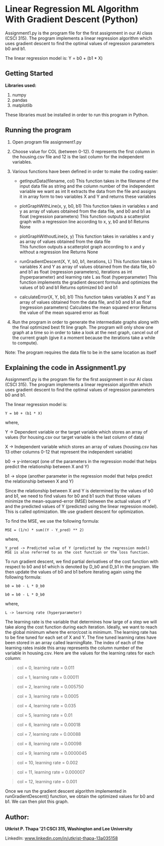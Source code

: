 # Linear Regression ML Algorithm With Gradient Descent (Python)

Assignment1.py is the program file for the first assignment in our AI class (CSCI 315). The program implements a linear regression algorithm which uses gradient descent to find the optimal values of regression parameters b0 and b1. 

The linear regression model is: 
	Y = b0 + (b1 * X)

## Getting Started 

**Libraries used:** 
1) numpy
2) pandas
3) matplotlib

These libraries must be installed in order to run this program in Python. 

## Running the program

1) Open program file assignment1.py
2) Choose value for COL (between 0-12). 0 represents the first column in the housing.csv file and 12 is the last column for the independent variables.
3) Various functions have been defined in order to make the coding easier: 

	- getInputData(filename, col) 
		This function takes in the filename of the input data file as string and the column number of the independent variable we want as int
		It extracts the data from the file and assigns it in array form to two variables X and Y and returns these variables
	
	- plotGraphWithLine(x, y, b0, b1)
		This function takes in variables x and y as array of values obtained from the data file, and b0 and b1 as float (regression parameters)
		This function outputs a scatterplot graph with a regression line according to x, y, b0 and b1
		Returns None
	
	- plotGraphWithoutLine(x, y)
		This function takes in variables x and y as array of values obtained from the data file		
		This function outputs a scatterplot graph according to x and y without a regression line 
		Returns None

	- runGradientDescent(X, Y, b0, b1, iterations, L)
		This function takes in variables X and Y as array of values obtained from the data file, b0 and b1 as float (regression parameters), iterations as int (hyperparameter) and learning rate 		L as float (hyperparameter)
		This function implements the gradient descent formula and optimizes the values of b0 and b1 
		Returns optimized b0 and b1
	
	- calculateError(X, Y, b0, b1)
		This function takes variables X and Y as array of values obtained from the data file, and b0 and b1 as float (regression parameters)
		Calculates the mean squared error 
		Returns the value of the mean squared error as float 


4) Run the program in order to generate the intermediate graphs along with the final optimized best fit line graph. The program will only show one graph at a time so in order to take a look at the next graph, cancel out of the current graph (give it a moment because the iterations take a while to compute). 

Note: The program requires the data file to be in the same location as itself

## Explaining the code in Assignment1.py 

Assignment1.py is the program file for the first assignment in our AI class (CSCI 315). The program implements a linear regression algorithm which uses gradient descent to find the optimal values of regression parameters b0 and b1. 

The linear regression model is: 

	Y = b0 + (b1 * X)
where, 

Y -> Dependent variable or the target variable which stores an array of values (for housing.csv our target variable is the last column of data)

X -> Independent variable which stores an array of values (housing.csv has 13 other columns 0-12 that represent the independent variable)

b0 -> y-intercept (one of the parameters in the regression model that helps predict the relationship between X and Y)

b1 -> slope (another parameter in the regression model that helps predict the relationship between X and Y)

Since the relationship between X and Y is determined by the values of b0 and b1, we need to find values for b0 and b1 such that those values minimize the mean-squared-error (MSE) between the actual values of Y and the predicted values of Y (predicted using the linear regression model). This is called optimization. We use gradient descent for optimization.

To find the MSE, we use the following formula: 

	MSE = (1/n) * sum((Y - Y_pred) ** 2)
where, 

	Y_pred -> Predicted value of Y (predicted by the regression model)
	MSE is also referred to as the cost function or the loss function. 

To run gradient descent, we find partial derivatives of the cost function with respect to b0 and b1 which is denoted by D_b0 and D_b1 in the program. We then update the values of b0 and b1 before iterating again using the following formula: 

	b0 = b0 - L * D_b0

	b0 = b0 - L * D_b0
where, 

	L -> learning rate (hyperparameter)

The learning rate is the variable that determines how large of a step we will take along the cost function during each iteration. Ideally, we want to reach the global minimum where the error/cost is minimum. The learning rate has to be fine tuned for each set of X and Y. The fine tuned learning rates have been stored in an array called learningRate. The index of each of the learning rates inside this array represents the column number of the variable in housing.csv.  Here are the values for the learning rates for each column: 

>col = 0, learning rate = 0.011

>col = 1, learning rate = 0.00011

>col = 2, learning rate = 0.005750
	
>col = 3, learning rate = 0.0005

>col = 4, learning rate = 0.035

>col = 5, learning rate = 0.01

>col = 6, learning rate = 0.00018

>col = 7, learning rate = 0.00088

>col = 8, learning rate = 0.00098

>col = 9, learning rate = 0.0000045

>col = 10, learning rate = 0.002

>col = 11, learning rate = 0.000007

>col = 12, learning rate = 0.001
  

Once we run the gradient descent algorithm implemented in runGradientDescent() function, we obtain the optimized values for b0 and b1. We can then plot this graph.

## Author: 

**Utkrist P. Thapa '21
CSCI 315, Washington and Lee University**

LinkedIn: www.linkedin.com/in/utkrist-thapa-13a035158


